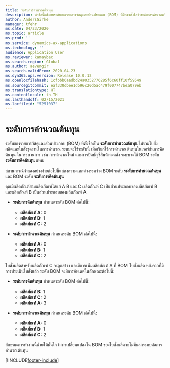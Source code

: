 ```yaml
---
title: ระดับการคำนวณต้นทุน
description: หัวข้อนี้อธิบายระดับของรายการวัสดุและส่วนประกอบ (BOM) ที่มีการตั้งชื่อว่าระดับการคำนวณต้นทุน ระดับ BOM นี้ไม่รวมใบสั่งผลิตและใบสั่งชุดในการคำนวณ
author: AndersGirke
manager: tfehr
ms.date: 04/23/2020
ms.topic: article
ms.prod: ''
ms.service: dynamics-ax-applications
ms.technology: ''
audience: Application User
ms.reviewer: kamaybac
ms.search.region: Global
ms.author: aevengir
ms.search.validFrom: 2020-04-23
ms.dyn365.ops.version: Release 10.0.12
ms.openlocfilehash: 1cfbbb6aadbd24a0352776285f6c60ff10f59549
ms.sourcegitcommit: eaf330dbee1db96c20d5ac479f007747bea079eb
ms.translationtype: HT
ms.contentlocale: th-TH
ms.lasthandoff: 02/15/2021
ms.locfileid: "5251037"
---
```

# <a name="cost-calculation-level"></a>ระดับการคำนวณต้นทุน

ระดับของรายการวัสดุและส่วนประกอบ (BOM) ที่ตั้งชื่อเป็น **ระดับการคำนวณต้นทุน** ไม่รวมใบสั่งผลิตและใบสั่งชุดงานในการคำนวณ ระบบจะใช้ระดับนี้ เมื่อเรียกใช้การคำนวณต้นทุนในเวอร์ชันการคิดต้นทุน ในกระบวนการ เช่น การคำนวณใหม่ และการปิดบัญชีสินค้าคงคลัง ระบบจะใช้ BOM ระดับ **ระดับการคิดต้นทุน** แทน

สถานการณ์จำลองอย่างง่ายต่อไปนี้แสดงความแตกต่างระหว่าง BOM ระดับ **ระดับการคำนวณต้นทุน** และ BOM ระดับ **ระดับการคิดต้นทุน**

คุณมีผลิตภัณฑ์สามผลิตภัณฑ์ได้แก่ A B และ C ผลิตภัณฑ์ C เป็นส่วนประกอบของผลิตภัณฑ์ B และผลิตภัณฑ์ B เป็นส่วนประกอบของผลิตภัณฑ์ A

- **ระดับการคิดต้นทุน** กำหนดระดับ BOM ต่อไปนี้:

    - **ผลิตภัณฑ์ A:** 0
    - **ผลิตภัณฑ์ B:** 1
    - **ผลิตภัณฑ์ C:** 2

- **ระดับการคำนวณต้นทุน** กำหนดระดับ BOM ต่อไปนี้:

    - **ผลิตภัณฑ์ A:** 0
    - **ผลิตภัณฑ์ B:** 1
    - **ผลิตภัณฑ์ C:** 2

ใบสั่งผลิตสำหรับผลิตภัณฑ์ C จะถูกสร้าง และมีการเพิ่มผลิตภัณฑ์ A ที่ BOM ใบสั่งผลิต หลังจากที่มีการประเมินใบสั่งแล้ว ระดับ BOM จะมีการอัพเดตในลักษณะต่อไปนี้:

- **ระดับการคิดต้นทุน** กำหนดระดับ BOM ต่อไปนี้:

    - **ผลิตภัณฑ์ B:** 1
    - **ผลิตภัณฑ์ C:** 2
    - **ผลิตภัณฑ์ A:** 3

- **ระดับการคำนวณต้นทุน** กำหนดระดับ BOM ต่อไปนี้:

    - **ผลิตภัณฑ์ A:** 0
    - **ผลิตภัณฑ์ B:** 1
    - **ผลิตภัณฑ์ C:** 2

ลักษณะการทำงานนี้ช่วยให้มั่นใจว่าการเปลี่ยนแปลงใน BOM ของใบสั่งผลิตจะไม่มีผลกระทบต่อการคำนวณต้นทุน


[!INCLUDE[footer-include](../../includes/footer-banner.md)]